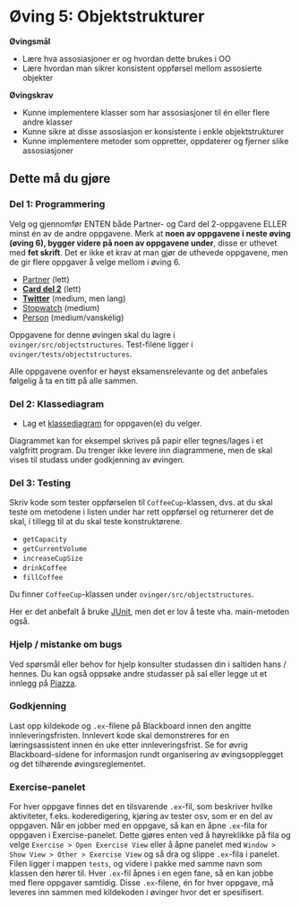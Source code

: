# Øving 5: Objektstrukturer

**Øvingsmål**

- Lære hva assosiasjoner er og hvordan dette brukes i OO
- Lære hvordan man sikrer konsistent oppførsel mellom assosierte objekter

**Øvingskrav**

- Kunne implementere klasser som har assosiasjoner til én eller flere andre klasser
- Kunne sikre at disse assosiasjon er konsistente i enkle objektstrukturer
- Kunne implementere metoder som oppretter, oppdaterer og fjerner slike assosiasjoner

## Dette må du gjøre

### Del 1: Programmering

Velg og gjennomfør ENTEN både Partner- og Card del 2-oppgavene ELLER minst én av de andre oppgavene.
Merk at **noen av oppgavene i neste øving (øving 6), bygger videre på noen av oppgavene under**, disse er uthevet med **fet skrift**.
Det er ikke et krav at man gjør de uthevede oppgavene, men de gir flere oppgaver å velge mellom i øving 6.

- [Partner](./Partner.md) (lett)
- **[Card del 2](./Card.md)** (lett)
- **[Twitter](./Twitter.md)** (medium, men lang)
- [Stopwatch](./Stopwatch.md) (medium)
- [Person](./Person.md) (medium/vanskelig)

Oppgavene for denne øvingen skal du lagre i `ovinger/src/objectstructures`. Test-filene ligger i `ovinger/tests/objectstructures`.

Alle oppgavene ovenfor er høyst eksamensrelevante og det anbefales følgelig å ta en titt på alle sammen.

### Del 2: Klassediagram

- Lag et [klassediagram](https://www.ntnu.no/wiki/display/tdt4100/Klassediagrammer) for oppgaven(e) du velger.

Diagrammet kan for eksempel skrives på papir eller tegnes/lages i et valgfritt program. Du trenger ikke levere inn diagrammene, men de skal vises til studass under godkjenning av øvingen.

### Del 3: Testing

Skriv kode som tester oppførselen til `CoffeeCup`-klassen, dvs. at du skal teste om metodene i listen under har rett oppførsel og returnerer det de skal, 
i tillegg til at du skal teste konstruktørene. 

* `getCapacity`
* `getCurrentVolume`
* `increaseCupSize`
* `drinkCoffee`
* `fillCoffee`

Du finner `CoffeeCup`-klassen under `ovinger/src/objectstructures`.

Her er det anbefalt å bruke [JUnit](https://www.ntnu.no/wiki/display/tdt4100/Enhetstesting+med+JUnit),
men det er lov å teste vha. main-metoden også.

### Hjelp / mistanke om bugs

Ved spørsmål eller behov for hjelp konsulter studassen din i saltiden hans / hennes. Du kan også oppsøke andre studasser på sal eller legge ut et innlegg på [Piazza](https://piazza.com/).

### Godkjenning

Last opp kildekode og `.ex`-filene på Blackboard innen den angitte innleveringsfristen. Innlevert kode skal demonstreres for en læringsassistent innen én uke etter innleveringsfrist. Se for øvrig Blackboard-sidene for informasjon rundt organisering av øvingsopplegget og det tilhørende øvingsreglementet.

### Exercise-panelet

For hver oppgave finnes det en tilsvarende `.ex`-fil, som beskriver hvilke aktiviteter, f.eks. koderedigering, kjøring av tester osv, som er en del av oppgaven. Når en jobber med en oppgave, så kan en åpne `.ex`-fila for oppgaven i Exercise-panelet. Dette gjøres enten ved å høyreklikke på fila og velge `Exercise > Open Exercise View` eller å åpne panelet med `Window > Show View > Other > Exercise View` og så dra og slippe `.ex`-fila i panelet. Filen ligger i mappen `tests`, og videre i pakke med samme navn som klassen den hører til. Hver `.ex`-fil åpnes i en egen fane, så en kan jobbe med flere oppgaver samtidig. Disse `.ex`-filene, én for hver oppgave, må leveres inn sammen med kildekoden i øvinger hvor det er spesifisert.
